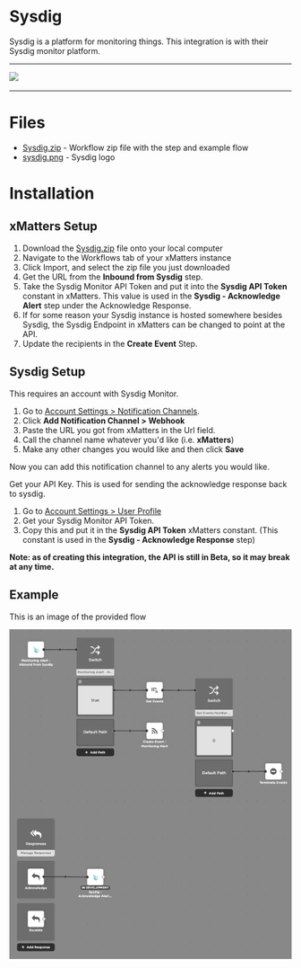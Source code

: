 # Sysdig

Sysdig is a platform for monitoring things. This integration is with their Sysdig monitor platform.


---------

<kbd>
<a href="https://support.xmatters.com/hc/en-us/community/topics">
   <img src="https://github.com/xmatters/xMatters-Labs/raw/master/media/disclaimer.png">
</a>
</kbd>

---------

# Files

* [Sysdig.zip](Sysdig.zip) - Workflow zip file with the step and example flow
* [sysdig.png](/sysdig.png) - Sysdig logo

# Installation

## xMatters Setup
1. Download the [Sysdig.zip](Sysdig.zip) file onto your local computer
2. Navigate to the Workflows tab of your xMatters instance
3. Click Import, and select the zip file you just downloaded
4. Get the URL from the **Inbound from Sysdig** step.
5. Take the Sysdig Monitor API Token and put it into the **Sysdig API Token** constant in xMatters. This value is used in the **Sysdig - Acknowledge Alert** step under the Acknowledge Response.
6. If for some reason your Sysdig instance is hosted somewhere besides Sysdig, the Sysdig Endpoint in xMatters can be changed to point at the API.
7. Update the recipients in the **Create Event** Step.

## Sysdig Setup
This requires an account with Sysdig Monitor.

1. Go to [Account Settings > Notification Channels](https://app.sysdigcloud.com/#/settings/notifications).
2. Click **Add Notification Channel > Webhook**
3. Paste the URL you got from xMatters in the Url field.
4. Call the channel name whatever you'd like (i.e. **xMatters**)
5. Make any other changes you would like and then click **Save**

Now you can add this notification channel to any alerts you would like.

Get your API Key. This is used for sending the acknowledge response back to sysdig.

1. Go to [Account Settings > User Profile](https://app.sysdigcloud.com/#/settings/user)
2. Get your Sysdig Monitor API Token.
3. Copy this and put it in the **Sysdig API Token** xMatters constant. (This constant is used in the **Sysdig - Acknowledge Response** step)

**Note: as of creating this integration, the API is still in Beta, so it may break at any time.**


## Example
This is an image of the provided flow

<kbd>
	<img src="/media/ExampleFlow.png">
</kbd>

